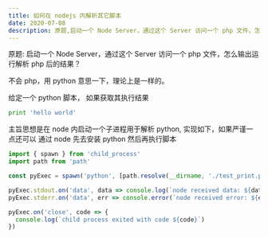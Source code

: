 ```yaml
---
title: 如何在 nodejs 内解析其它脚本
date: 2020-07-08
description: 原题,启动一个 Node Server，通过这个 Server 访问一个 php 文件，怎么输出运行解析 php 后的结果？
---
```


原题: 启动一个 Node Server，通过这个 Server 访问一个 php 文件，怎么输出运行解析 php 后的结果？

不会 php，用 python 意思一下，理论上是一样的。

给定一个 python 脚本， 如果获取其执行结果

```python
print 'hello world'
```

主旨思想是在 node 内启动一个子进程用于解析 python, 实现如下，如果严谨一点还可以
通过 node 先去安装 python 然后再执行脚本

```ts
import { spawn } from 'child_process'
import path from 'path'

const pyExec = spawn('python', [path.resolve(__dirname, './test_print.py')])

pyExec.stdout.on('data', data => console.log(`node received data: ${data}`))
pyExec.stderr.on('data', err => console.error(`node received error: ${err}`))

pyExec.on('close', code => {
  console.log(`child process exited with code ${code}`)
})
```
